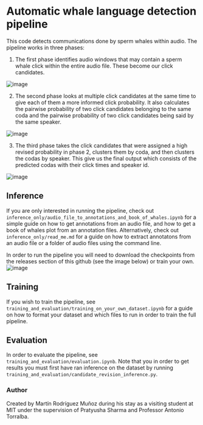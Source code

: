 # Automatic whale language detection pipeline
This code detects communications done by sperm whales within audio.
The pipeline works in three phases:
1) The first phase identifies audio windows that may contain a sperm whale click within the entire audio file. These become our click candidates.

![image](https://github.com/user-attachments/assets/08ec682f-4111-44c8-be68-16bd949b232a)

2) The second phase looks at multiple click candidates at the same time to give each of them a more informed click probability. It also calculates the pairwise probability of two click candidates belonging to the same coda and the pairwise probability of two click candidates being said by the same speaker.
   
![image](https://github.com/user-attachments/assets/2d5f2e9f-5086-4d3d-a88b-794c7f5badf3)

3) The third phase takes the click candidates that were assigned a high revised probability in phase 2, clusters them by coda, and then clusters the codas by speaker. This give us the final output which consists of the predicted codas with their click times and speaker id.

![image](https://github.com/user-attachments/assets/88572008-eebc-4b37-8ed4-2b02d2b5e964)


## Inference

If you are only interested in running the pipeline, check out `inference_only/audio_file_to_annotations_and_book_of_whales.ipynb` for a simple guide on how to get annotations from an audio file, and how to get a book of whales plot from an annotation files. Alternatively, check out `inference_only/read_me.md` for a guide on how to extract annotatons from an audio file or a folder of audio files using the command line.

In order to run the pipeline you will need to download the checkpoints from the releases section of this github (see the image below) or train your own.
![image](https://github.com/user-attachments/assets/220c00e1-e4b9-4b9b-aed6-3f20d3c07f3b)


## Training

If you wish to train the pipeline, see `training_and_evaluation/training_on_your_own_dataset.ipynb` for a guide on how to format your dataset and which files to run in order to train the full pipeline.

## Evaluation

In order to evaluate the pipeline, see `training_and_evaluation/evaluation.ipynb`. Note that you in order to get results you must first have ran inference on the dataset by running `training_and_evaluation/candidate_revision_inference.py`.

### Author
Created by Martín Rodríguez Muñoz during his stay as a visiting student at MIT under the supervision of Pratyusha Sharma and Professor Antonio Torralba.
